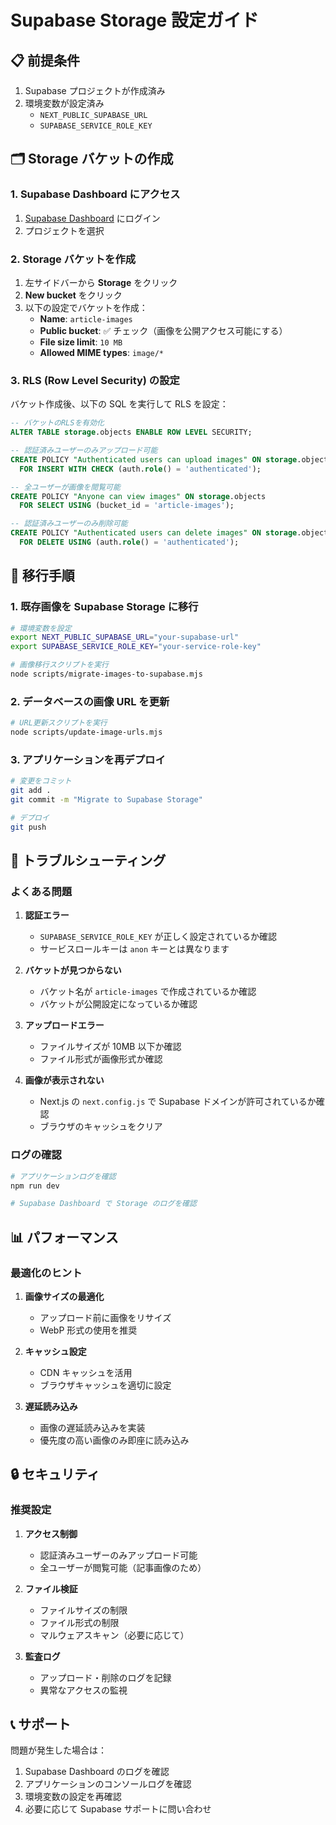 # Supabase Storage 設定ガイド

## 📋 前提条件

1. Supabase プロジェクトが作成済み
2. 環境変数が設定済み
   - `NEXT_PUBLIC_SUPABASE_URL`
   - `SUPABASE_SERVICE_ROLE_KEY`

## 🗂️ Storage バケットの作成

### 1. Supabase Dashboard にアクセス

1. [Supabase Dashboard](https://supabase.com/dashboard) にログイン
2. プロジェクトを選択

### 2. Storage バケットを作成

1. 左サイドバーから **Storage** をクリック
2. **New bucket** をクリック
3. 以下の設定でバケットを作成：
   - **Name**: `article-images`
   - **Public bucket**: ✅ チェック（画像を公開アクセス可能にする）
   - **File size limit**: `10 MB`
   - **Allowed MIME types**: `image/*`

### 3. RLS (Row Level Security) の設定

バケット作成後、以下の SQL を実行して RLS を設定：

```sql
-- バケットのRLSを有効化
ALTER TABLE storage.objects ENABLE ROW LEVEL SECURITY;

-- 認証済みユーザーのみアップロード可能
CREATE POLICY "Authenticated users can upload images" ON storage.objects
  FOR INSERT WITH CHECK (auth.role() = 'authenticated');

-- 全ユーザーが画像を閲覧可能
CREATE POLICY "Anyone can view images" ON storage.objects
  FOR SELECT USING (bucket_id = 'article-images');

-- 認証済みユーザーのみ削除可能
CREATE POLICY "Authenticated users can delete images" ON storage.objects
  FOR DELETE USING (auth.role() = 'authenticated');
```

## 🚀 移行手順

### 1. 既存画像を Supabase Storage に移行

```bash
# 環境変数を設定
export NEXT_PUBLIC_SUPABASE_URL="your-supabase-url"
export SUPABASE_SERVICE_ROLE_KEY="your-service-role-key"

# 画像移行スクリプトを実行
node scripts/migrate-images-to-supabase.mjs
```

### 2. データベースの画像 URL を更新

```bash
# URL更新スクリプトを実行
node scripts/update-image-urls.mjs
```

### 3. アプリケーションを再デプロイ

```bash
# 変更をコミット
git add .
git commit -m "Migrate to Supabase Storage"

# デプロイ
git push
```

## 🔧 トラブルシューティング

### よくある問題

1. **認証エラー**

   - `SUPABASE_SERVICE_ROLE_KEY` が正しく設定されているか確認
   - サービスロールキーは `anon` キーとは異なります

2. **バケットが見つからない**

   - バケット名が `article-images` で作成されているか確認
   - バケットが公開設定になっているか確認

3. **アップロードエラー**

   - ファイルサイズが 10MB 以下か確認
   - ファイル形式が画像形式か確認

4. **画像が表示されない**
   - Next.js の `next.config.js` で Supabase ドメインが許可されているか確認
   - ブラウザのキャッシュをクリア

### ログの確認

```bash
# アプリケーションログを確認
npm run dev

# Supabase Dashboard で Storage のログを確認
```

## 📊 パフォーマンス

### 最適化のヒント

1. **画像サイズの最適化**

   - アップロード前に画像をリサイズ
   - WebP 形式の使用を推奨

2. **キャッシュ設定**

   - CDN キャッシュを活用
   - ブラウザキャッシュを適切に設定

3. **遅延読み込み**
   - 画像の遅延読み込みを実装
   - 優先度の高い画像のみ即座に読み込み

## 🔒 セキュリティ

### 推奨設定

1. **アクセス制御**

   - 認証済みユーザーのみアップロード可能
   - 全ユーザーが閲覧可能（記事画像のため）

2. **ファイル検証**

   - ファイルサイズの制限
   - ファイル形式の制限
   - マルウェアスキャン（必要に応じて）

3. **監査ログ**
   - アップロード・削除のログを記録
   - 異常なアクセスの監視

## 📞 サポート

問題が発生した場合は：

1. Supabase Dashboard のログを確認
2. アプリケーションのコンソールログを確認
3. 環境変数の設定を再確認
4. 必要に応じて Supabase サポートに問い合わせ
